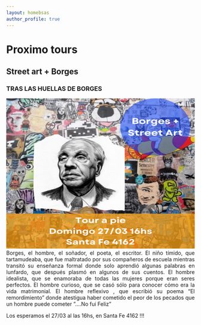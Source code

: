 ```yaml
---
layout: homebsas
author_profile: true
---
```


# Proximo tours

## Street art + Borges

### TRAS LAS HUELLAS DE BORGES

<img src="/assets/images/Borges.png" alt="Our Next Tour" width="1000" height="400">
<div style="text-align: justify">
Borges, el hombre, el soñador, el poeta, el escritor. El niño tímido, que tartamudeaba, que fue maltratado por sus compañeros de escuela mientras transitó su enseñanza formal donde solo aprendió algunas palabras en lunfardo, que después plasmó en algunos de sus cuentos.
El hombre idealista, que se enamoraba de todas las mujeres porque eran seres perfectos.
El hombre curioso, que se casó sólo para conocer  cómo era la vida matrimonial.
El hombre reflexivo , que escribió su poema “El remordimiento”  donde atestigua haber cometido el peor de los pecados que un hombre puede cometer ”....No fui Feliz”
</div>

Los esperamos el 27/03 al las 16hs, en Santa Fe 4162 !!!
